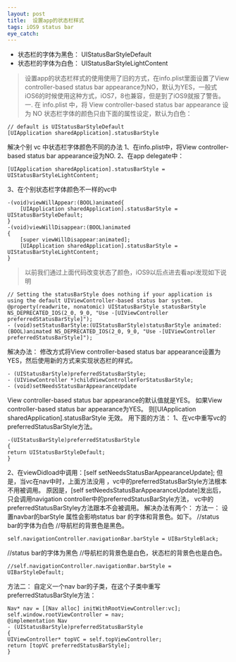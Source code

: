 ```yaml
---
layout: post
title:  设置app的状态栏样式
tags: iOS9 status bar
eye_catch:
---
```



* 状态栏的字体为黑色： UIStatusBarStyleDefault
* 状态栏的字体为白色： UIStatusBarStyleLightContent

> 设置app的状态栏样式的使用使用了旧的方式，在info.plist里面设置了View controller-based status bar appearance为NO，默认为YES，一般式iOS6的时候使用这种方式，iOS7，8也兼容，但是到了iOS9就报了警告。
一. 在 info.plist 中，将 View controller-based status bar appearance 设为 NO
状态栏字体的颜色只由下面的属性设定，默认为白色：

```
// default is UIStatusBarStyleDefault
[UIApplication sharedApplication].statusBarStyle
```
<!--more-->
解决个别 vc 中状态栏字体颜色不同的办法
1、在info.plist中，将View controller-based status bar appearance设为NO.
2、在app delegate中：

```
[UIApplication sharedApplication].statusBarStyle = UIStatusBarStyleLightContent;
```
3、在个别状态栏字体颜色不一样的vc中

```
-(void)viewWillAppear:(BOOL)animated{
	[UIApplication sharedApplication].statusBarStyle = UIStatusBarStyleDefault;
}
-(void)viewWillDisappear:(BOOL)animated
{
	[super viewWillDisappear:animated];
	[UIApplication sharedApplication].statusBarStyle = UIStatusBarStyleLightContent;
}
```
> 以前我们通过上面代码改变状态了颜色，iOS9以后点进去看api发现如下说明

```
// Setting the statusBarStyle does nothing if your application is using the default UIViewController-based status bar system.
@property(readwrite, nonatomic) UIStatusBarStyle statusBarStyle NS_DEPRECATED_IOS(2_0, 9_0, "Use -[UIViewController preferredStatusBarStyle]");
- (void)setStatusBarStyle:(UIStatusBarStyle)statusBarStyle animated:(BOOL)animated NS_DEPRECATED_IOS(2_0, 9_0, "Use -[UIViewController preferredStatusBarStyle]");
```
解决办法：
修改方式将View controller-based status bar appearance设置为YES，然后使用新的方式来实现状态栏的样式。

```
- (UIStatusBarStyle)preferredStatusBarStyle;
- (UIViewController *)childViewControllerForStatusBarStyle;
- (void)setNeedsStatusBarAppearanceUpdate
```
View controller-based status bar appearance的默认值就是YES。
如果View controller-based status bar appearance为YES。
则[UIApplication sharedApplication].statusBarStyle 无效。
用下面的方法：
1、在vc中重写vc的preferredStatusBarStyle方法。

```
-(UIStatusBarStyle)preferredStatusBarStyle
{
return UIStatusBarStyleDefault;
}
```
2、在viewDidload中调用：[self setNeedsStatusBarAppearanceUpdate];
但是，当vc在nav中时，上面方法没用 ，vc中的preferredStatusBarStyle方法根本不用被调用。
原因是，[self setNeedsStatusBarAppearanceUpdate]发出后，
只会调用navigation controller中的preferredStatusBarStyle方法，
vc中的preferredStatusBarStyley方法跟本不会被调用。
解决办法有两个：
方法一：
设置navbar的barStyle 属性会影响status bar 的字体和背景色。如下。
//status bar的字体为白色
//导航栏的背景色是黑色。

```
self.navigationController.navigationBar.barStyle = UIBarStyleBlack;
```

//status bar的字体为黑色
//导航栏的背景色是白色，状态栏的背景色也是白色。

```
//self.navigationController.navigationBar.barStyle = UIBarStyleDefault;
```

方法二：
自定义一个nav bar的子类，在这个子类中重写preferredStatusBarStyle方法：

```
Nav* nav = [[Nav alloc] initWithRootViewController:vc];
self.window.rootViewController = nav;
@implementation Nav
- (UIStatusBarStyle)preferredStatusBarStyle
{
UIViewController* topVC = self.topViewController;
return [topVC preferredStatusBarStyle];
}
```
